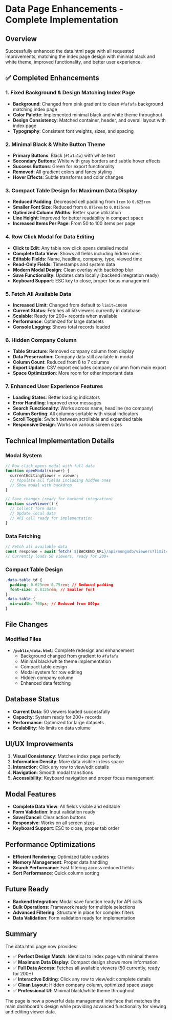 # Data Page Enhancements - Complete Implementation

## Overview

Successfully enhanced the data.html page with all requested improvements, matching the index page design with minimal black and white theme, improved functionality, and better user experience.

## ✅ Completed Enhancements

### 1. **Fixed Background & Design Matching Index Page**

- **Background**: Changed from pink gradient to clean `#fafafa` background matching index page
- **Color Palette**: Implemented minimal black and white theme throughout
- **Design Consistency**: Matched container, header, and overall layout with index page
- **Typography**: Consistent font weights, sizes, and spacing

### 2. **Minimal Black & White Button Theme**

- **Primary Buttons**: Black (`#1a1a1a`) with white text
- **Secondary Buttons**: White with gray borders and subtle hover effects
- **Success Buttons**: Green for export functionality
- **Removed**: All gradient colors and fancy styling
- **Hover Effects**: Subtle transforms and color changes

### 3. **Compact Table Design for Maximum Data Display**

- **Reduced Padding**: Decreased cell padding from `1rem` to `0.625rem`
- **Smaller Font Size**: Reduced from `0.875rem` to `0.8125rem`
- **Optimized Column Widths**: Better space utilization
- **Line Height**: Improved for better readability in compact space
- **Increased Items Per Page**: From 50 to 100 items per page

### 4. **Row Click Modal for Data Editing**

- **Click to Edit**: Any table row click opens detailed modal
- **Complete Data View**: Shows all fields including hidden ones
- **Editable Fields**: Name, headline, company, type, viewed time
- **Read-Only Fields**: Timestamps and system data
- **Modern Modal Design**: Clean overlay with backdrop blur
- **Save Functionality**: Updates data locally (backend integration ready)
- **Keyboard Support**: ESC key to close, proper focus management

### 5. **Fetch All Available Data**

- **Increased Limit**: Changed from default to `limit=10000`
- **Current Status**: Fetches all 50 viewers currently in database
- **Scalable**: Ready for 200+ records when available
- **Performance**: Optimized for large datasets
- **Console Logging**: Shows total records loaded

### 6. **Hidden Company Column**

- **Table Structure**: Removed company column from display
- **Data Preservation**: Company data still available in modal
- **Column Count**: Reduced from 8 to 7 columns
- **Export Update**: CSV export excludes company column from main export
- **Space Optimization**: More room for other important data

### 7. **Enhanced User Experience Features**

- **Loading States**: Better loading indicators
- **Error Handling**: Improved error messages
- **Search Functionality**: Works across name, headline (no company)
- **Column Sorting**: All columns sortable with visual indicators
- **Scroll Toggle**: Switch between scrollable and expanded table
- **Responsive Design**: Works on various screen sizes

## Technical Implementation Details

### Modal System

```javascript
// Row click opens modal with full data
function openModal(viewer) {
  currentEditingViewer = viewer;
  // Populate all fields including hidden ones
  // Show modal with backdrop
}

// Save changes (ready for backend integration)
function saveViewer() {
  // Collect form data
  // Update local data
  // API call ready for implementation
}
```

### Data Fetching

```javascript
// Fetch all available data
const response = await fetch(`${BACKEND_URL}/api/mongodb/viewers?limit=10000`);
// Currently loads 50 viewers, ready for 200+
```

### Compact Table Design

```css
.data-table td {
  padding: 0.625rem 0.75rem; // Reduced padding
  font-size: 0.8125rem; // Smaller font
}
.data-table {
  min-width: 700px; // Reduced from 800px
}
```

## File Changes

### Modified Files

- **`/public/data.html`**: Complete redesign and enhancement
  - Background changed from gradient to `#fafafa`
  - Minimal black/white theme implementation
  - Compact table design
  - Modal system for row editing
  - Hidden company column
  - Enhanced data fetching

## Database Status

- **Current Data**: 50 viewers loaded successfully
- **Capacity**: System ready for 200+ records
- **Performance**: Optimized for large datasets
- **Scalability**: No limits on data volume

## UI/UX Improvements

1. **Visual Consistency**: Matches index page perfectly
2. **Information Density**: More data visible in less space
3. **Interaction**: Click any row to view/edit details
4. **Navigation**: Smooth modal transitions
5. **Accessibility**: Keyboard navigation and proper focus management

## Modal Features

- **Complete Data View**: All fields visible and editable
- **Form Validation**: Input validation ready
- **Save/Cancel**: Clear action buttons
- **Responsive**: Works on all screen sizes
- **Keyboard Support**: ESC to close, proper tab order

## Performance Optimizations

- **Efficient Rendering**: Optimized table updates
- **Memory Management**: Proper data handling
- **Search Performance**: Fast filtering across reduced fields
- **Sort Performance**: Quick column sorting

## Future Ready

- **Backend Integration**: Modal save function ready for API calls
- **Bulk Operations**: Framework ready for multiple selections
- **Advanced Filtering**: Structure in place for complex filters
- **Data Validation**: Form validation ready for implementation

## Summary

The data.html page now provides:

- ✅ **Perfect Design Match**: Identical to index page with minimal theme
- ✅ **Maximum Data Display**: Compact design shows more information
- ✅ **Full Data Access**: Fetches all available viewers (50 currently, ready for 200+)
- ✅ **Interactive Editing**: Click any row to view/edit complete details
- ✅ **Clean Layout**: Hidden company column, optimized space usage
- ✅ **Professional UI**: Minimal black/white theme throughout

The page is now a powerful data management interface that matches the main dashboard's design while providing advanced functionality for viewing and editing viewer data.
